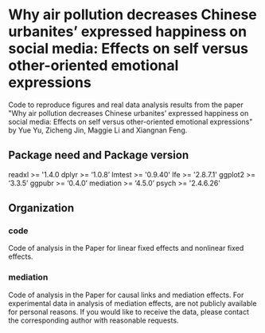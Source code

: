 # Why air pollution decreases Chinese urbanites’ expressed happiness on social media: Effects on self versus other-oriented emotional expressions

Code to reproduce figures and real data analysis results from the paper "Why air pollution decreases Chinese urbanites’ expressed happiness on social media: Effects on self versus other-oriented emotional expressions" by Yue Yu, Zicheng Jin, Maggie Li and Xiangnan Feng.

## Package need and Package version

readxl >= '1.4.0
dplyr >= ‘1.0.8’
lmtest >= '0.9.40'
lfe >= '2.8.7.1'
ggplot2 >= ‘3.3.5’
ggpubr >= ‘0.4.0’
mediation >= ‘4.5.0’
psych >= '2.4.6.26'

## Organization

### code
Code of analysis in the Paper for linear fixed effects and nonlinear fixed effects.

### mediation
Code of analysis in the Paper for causal links and mediation effects. For experimental data in analysis of mediation effects, are not publicly available for personal reasons. If you would like to receive the data, please contact the corresponding author with reasonable requests.


